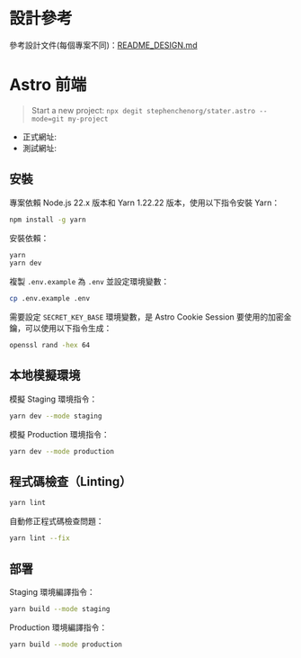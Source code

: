# 設計參考

參考設計文件(每個專案不同)：[README_DESIGN.md](README_DESIGN.md)

# Astro 前端

> Start a new project: `npx degit stephenchenorg/stater.astro --mode=git my-project`

- 正式網址:
- 測試網址:

## 安裝

專案依賴 Node.js 22.x 版本和 Yarn 1.22.22 版本，使用以下指令安裝 Yarn：

```bash
npm install -g yarn
```

安裝依賴：

```bash
yarn
yarn dev
```

複製 `.env.example` 為 `.env` 並設定環境變數：

```bash
cp .env.example .env
```

需要設定 `SECRET_KEY_BASE` 環境變數，是 Astro Cookie Session 要使用的加密金鑰，可以使用以下指令生成：

```bash
openssl rand -hex 64
```

## 本地模擬環境

模擬 Staging 環境指令：

```bash
yarn dev --mode staging
```

模擬 Production 環境指令：

```bash
yarn dev --mode production
```

## 程式碼檢查（Linting）

```bash
yarn lint
```

自動修正程式碼檢查問題：

```bash
yarn lint --fix
```

## 部署

Staging 環境編譯指令：

```bash
yarn build --mode staging
```

Production 環境編譯指令：

```bash
yarn build --mode production
```
